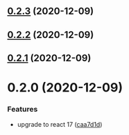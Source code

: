 ## [0.2.3](https://github.com/phatnguyenuit/create-react-app-typescript-template/compare/0.2.2...0.2.3) (2020-12-09)

## [0.2.2](https://github.com/phatnguyenuit/create-react-app-typescript-template/compare/0.2.1...0.2.2) (2020-12-09)

## [0.2.1](https://github.com/phatnguyenuit/create-react-app-typescript-template/compare/0.2.0...0.2.1) (2020-12-09)

# 0.2.0 (2020-12-09)


### Features

* upgrade to react 17 ([caa7d1d](https://github.com/phatnguyenuit/create-react-app-typescript-template/commit/caa7d1da82e57bc5e29bf02e048f5d0da6556971))

